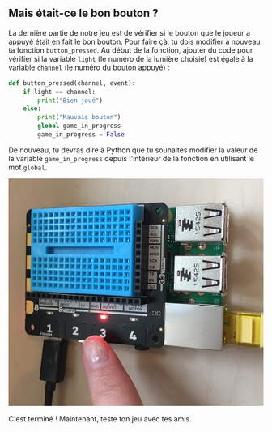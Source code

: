 ## Mais était-ce le bon bouton ?

La dernière partie de notre jeu est de vérifier si le bouton que le joueur a appuyé était en fait le bon bouton. Pour faire çà, tu dois modifier à nouveau ta fonction `button_pressed`. Au début de la fonction, ajouter du code pour vérifier si la variable `light` (le numéro de la lumière choisie) est égale à la variable `channel` (le numéro du bouton appuyé) :

```python
def button_pressed(channel, event):
    if light == channel:
        print("Bien joué")
    else:
        print("Mauvais bouton")
        global game_in_progress
        game_in_progress = False
```

De nouveau, tu devras dire à Python que tu souhaites modifier la valeur de la variable `game_in_progress` depuis l'intérieur de la fonction en utilisant le mot `global`.

![Le jeu devrait maintenant détecter si le bon bouton a été appuyé](images/press-right-button.png)

C'est terminé ! Maintenant, teste ton jeu avec tes amis.